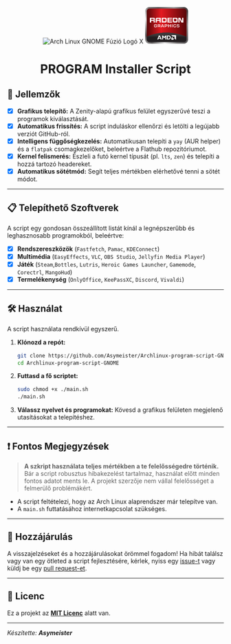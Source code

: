 <div align="center">
  <img src="https://upload.wikimedia.org/wikipedia/commons/e/e8/Archlinux-logo-standard-version.png" alt="Arch Linux GNOME Fúzió Logó" width="250"/>
  X
  <img src="https://github.com/Asymeister/Archlinux-program-script-GNOME/blob/main/img/amd.png?raw=true" alt="Arch Linux GNOME Fúzió Logó" width="100"/>
</div>

<h1 align="center">PROGRAM Installer Script</h1>

## 🚀 Jellemzők

- [x] **Grafikus telepítő:** A Zenity-alapú grafikus felület egyszerűvé teszi a programok kiválasztását.
- [x] **Automatikus frissítés:** A script induláskor ellenőrzi és letölti a legújabb verziót GitHub-ról.
- [x] **Intelligens függőségkezelés:** Automatikusan telepíti a `yay` (AUR helper) és a `flatpak` csomagkezelőket, beleértve a Flathub repozitóriumot.
- [x] **Kernel felismerés:** Észleli a futó kernel típusát (pl. `lts`, `zen`) és telepíti a hozzá tartozó headereket.
- [x] **Automatikus sötétmód:** Segít teljes mértékben elérhetővé tenni a sötét módot.

---

## 📋 Telepíthető Szoftverek

A script egy gondosan összeállított listát kínál a legnépszerűbb és leghasznosabb programokból, beleértve:

- [x] **Rendszereszközök** (`Fastfetch`, `Pamac`, `KDEConnect`)
- [x] **Multimédia** (`EasyEffects`, `VLC`, `OBS Studio`, `Jellyfin Media Player`)
- [x] **Játék** (`Steam`,`Bottles`, `Lutris`, `Heroic Games Launcher`, `Gamemode`, `Corectrl`, `MangoHud`)
- [x] **Termelékenység** (`OnlyOffice`, `KeePassXC`, `Discord`, `Vivaldi`)

---

## 🛠️ Használat

A script használata rendkívül egyszerű.

1.  **Klónozd a repót:**
    ```bash
    git clone https://github.com/Asymeister/Archlinux-program-script-GNOME.git
    cd Archlinux-program-script-GNOME
    ```
2.  **Futtasd a fő scriptet:**
    ```bash
    sudo chmod +x ./main.sh
    ./main.sh
    ```
3.  **Válassz nyelvet és programokat:** Kövesd a grafikus felületen megjelenő utasításokat a telepítéshez.

---

## ❗ Fontos Megjegyzések

> **A szkript használata teljes mértékben a te felelősségedre történik.** Bár a script robusztus hibakezelést tartalmaz, használat előtt minden fontos adatot ments le. A projekt szerzője nem vállal felelősséget a felmerülő problémákért.

* A script feltételezi, hogy az Arch Linux alaprendszer már telepítve van.
* A `main.sh` futtatásához internetkapcsolat szükséges.

---

## 🤝 Hozzájárulás

A visszajelzéseket és a hozzájárulásokat örömmel fogadom! Ha hibát találsz vagy van egy ötleted a script fejlesztésére, kérlek, nyiss egy [issue-t](https://github.com/Asymeister/Archlinux-program-script-GNOME/issues) vagy küldj be egy [pull request-et](https://github.com/Asymeister/Archlinux-program-script-GNOME/pulls).

---

## 📝 Licenc

Ez a projekt az **[MIT Licenc](https://opensource.org/licenses/MIT)** alatt van.

---

*Készítette:* ***Asymeister***
